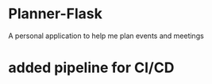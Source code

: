 # Planner-Flask
A personal application to help me plan events and meetings

# added pipeline for CI/CD
